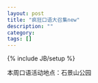```yaml
---
layout: post
title: "疯狂口语大召集new"
description: ""
category: 
tags: []
---
```

{% include JB/setup %}

本周口语活动地点：石景山公园

